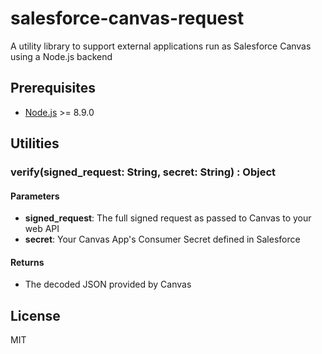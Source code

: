 # salesforce-canvas-request

A utility library to support external applications run as Salesforce Canvas using a Node.js backend

## Prerequisites

* [Node.js](https://nodejs.org/en/) >= 8.9.0

## Utilities

### verify(signed_request: String, secret: String) : Object

#### Parameters

* **signed_request**: The full signed request as passed to Canvas to your web API
* **secret**: Your Canvas App's Consumer Secret defined in Salesforce

#### Returns

* The decoded JSON provided by Canvas

## License

MIT


